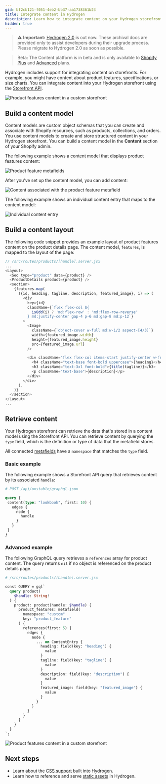 ```yaml
---
gid: bf2cb121-f051-4eb2-bb37-aa1738361b23
title: Integrate content in Hydrogen
description: Learn how to integrate content on your Hydrogen storefront.
hidden: true
---
```


> ⚠️ **Important:** [Hydrogen 2.0](https://hydrogen.shopify.dev) is out now. These archival docs are provided only to assist developers during their upgrade process. Please migrate to Hydrogen 2.0 as soon as possible.


> Beta:
> The Content platform is in beta and is only available to [Shopify Plus](https://www.shopify.com/plus) and [Advanced](https://www.shopify.com/pricing) plans.

Hydrogen includes support for integrating content on storefronts. For example, you might have content about product features, specifications, or size charts. You can integrate content into your Hydrogen storefront using the [Storefront API](/api/storefront).

![Product features content in a custom storefront](/assets/custom-storefronts/hydrogen/hydrogen-content.gif)

## Build a content model

Content models are custom object schemas that you can create and associate with Shopify resources, such as products, collections, and orders. You use content models to create and store structured content in your Hydrogen storefront. You can build a content model in the **Content** section of your Shopify admin.

The following example shows a content model that displays product features content:

![Product feature metafields](/assets/custom-storefronts/hydrogen/product-feature-metafields.png)

After you've set up the content model, you can add content:

![Content associated with the product feature metafield](/assets/custom-storefronts/hydrogen/product-feature-content.png)

The following example shows an individual content entry that maps to the content model:

![Individual content entry](/assets/custom-storefronts/hydrogen/individual-entry-content.png)

## Build a content layout

The following code snippet provides an example layout of product features content on the product details page. The content model, `features`, is mapped to the layout of the page:

```js
// /src/routes/products/[handle].server.jsx
...
<Layout>
  <Seo type="product" data={product} />
  <ProductDetails product={product} />
  <section>
    {features.map(
      ({id, heading, tagline, description, featured_image}, i) => (
        <div
          key={id}
          className={`flex flex-col ${
            isOdd(i) ? 'md:flex-row' : 'md:flex-row-reverse'
          } md:justify-center gap-4 p-6 md:gap-8 md:p-12`}
        >
          <Image
            className={`object-cover w-full md:w-1/2 aspect-[4/3]`}
            width={featured_image.width}
            height={featured_image.height}
            src={featured_image.url}
          />

          <div className="flex flex-col items-start justify-center w-full gap-4 md:w-1/2">
            <h4 className="text-base font-bold uppercase">{heading}</h4>
            <h3 className="text-3xl font-bold">{title(tagline)}</h3>
            <p className="text-base">{description}</p>
          </div>
        </div>
      ),
    )}
  </section>
</Layout>
...
```

## Retrieve content

Your Hydrogen storefront can retrieve the data that's stored in a content model using the Storefront API. You can retrieve content by querying the `type` field, which is the definition or type of data that the metafield stores.

All connected [metafields](/apps/custom-data/metafields) have a `namespace` that matches the `type` field.

### Basic example

The following example shows a Storefront API query that retrieves content by its associated `handle`:

```graphql
# POST /api/unstable/graphql.json

query {
 content(type: "lookbook", first: 10) {
   edges {
     node {
       handle
     }
   }
 }
}
```



### Advanced example

The following GraphQL query retrieves a `references` array for product content. The query returns `nil` if no object is referenced on the product details page.

```graphql
# /src/routes/products/[handle].server.jsx

const QUERY = gql`
  query product(
    $handle: String!
  ) {
    product: product(handle: $handle) {
      product_features: metafield(
        namespace: "custom"
        key: "product_feature"
      ) {
        references(first: 5) {
          edges {
            node {
              ... on ContentEntry {
                heading: field(key: "heading") {
                  value
                }
                tagline: field(key: "tagline") {
                  value
                }
                description: field(key: "description") {
                  value
                }
                featured_image: field(key: "featured_image") {
                  value
                }
              }
            }
          }
        }
      }
    }
  }
`;
```



![Product features content in a custom storefront](/assets/custom-storefronts/hydrogen/hydrogen-content.gif)

## Next steps

- Learn about the [CSS support](/custom-storefronts/hydrogen/css-support) built into Hydrogen.
- Learn how to reference and serve [static assets](/custom-storefronts/hydrogen/static-assets/manage-static-assets) in Hydrogen.
